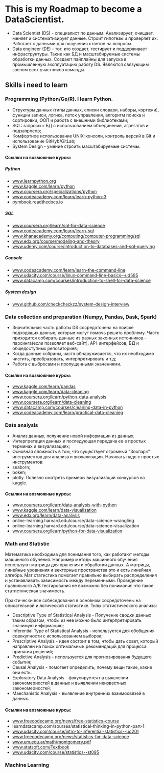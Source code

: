 # This is my Roadmap to become a DataScientist.

- Data Scientist (DS) - специалист по данным. Анализирует, очищает, меняет и систематизирует данные. Строит гипотезы и проверяет их. Работает с данными для получения ответов на вопросы.
- Data engineer (DE) - тот, кто создает, тестирует и поддерживает инфраструктуры. Такие как БД и масштабируемые системы обработки данных. Создают пайплайны для запуска в промышленную эксплуатацию работу DS. Являются связующим звеном всех участников команды.

## Skills i need to learn

### Programming (Python/Go/R). I learn Python.
- Структуры данных (типы данных, списки словари, наборы, кортежи), функции записи, логика, поток управления, алгоритм поиска и сортировки, ООП и работа с внешними библиотеками;
- SQL: запросы к БД с использованием объединений, агрегатов и подзапросов;
- Комфортное использование UNIX-консоли, контроль версий в Git и использование GitHyb/GitLab;
- System Design - умение строить масштабируемые системы.

#### Ссылки на возможные курсы:
##### Python
- www.learnpython.org
- www.kaggle.com/learn/python
- www.coursera.org/specializations/python
- www.codeacademy.com/learn/learn-python-3
- pymbook.readthedocs.io
##### SQL
- www.coursera.org/learn/sql-for-data-science
- www.codeacademy.com/learn/learn-sql
- www.khanacademy.org/computing/computer-programming/sql
- www.edx.org/course/modeling-and-theory
- www.udemy.com/course/introduction-to-databases-and-sql-querying

##### Console
- www.codeacademy.com/learn/learn-the-command-line
- www.udacity.com/course/linux-command-line-basics--ud595
- www.datacamp.com/courses/introduction-to-shell-for-data-science

##### System design
- www.github.com/checkcheckzz/system-design-interview

### Data collection and preparation (Numpy, Pandas, Dask, Spark)
- Значительная часть работы DS сосредоточена на поиске подходящих данные, которые могут помочь решить проблему. 
Часто приходится собирать данные из разных законных источников - парсинга(если позволяет веб-сайт), API-интерфейсов, БД и общедоступных репозиториев;
- Когда данные собраны, часто обнаруживается, что их необходимо чистить, преобразовать, интерпретировать и т.д;
- Работа с выбросами и пропущенными значениями.

#### Ссылки на возможные курсы:
- www.kaggle.com/learn/pandas
- www.kaggle.com/learn/data-cleaning
- www.coursera.org/learn/python-data-analysis
- www.coursera.org/learn/data-cleaning
- www.datacamp.com/courses/cleaning-data-in-python
- www.codeacademy.com/learn/practical-data-cleaning

### Data analysis
- Анализ данных, получение новой информации из данных;
- Интерпретация данных и последующая передача ее в простых терминах и визуализациях;
- Основная сложность в том, что существует огромный "Зоопарк" инструментов для анализа и визуализации. Начинать надо с простых инструментов:
- seaborn;
- bokeh;
- plotly.
Полезно смотреть примеры визуализаций конкурсов на kaggle.

#### Ссылки на возможные курсы:
- www.coursera.org/learn/data-analysis-with-python
- www.kaggle.com/learn/data-visualization
- www.edx.org/learn/data-analysis
- online-learning.harvard.edu/course/data-science-wrangling
- online-learning.harvard.edu/course/data-science-visualization
- www.coursera.org/learn/python-for-data-visualization

### Math and Statistic
Математика необходима для понимания того, как работают методы машинного обучения. Например методы машинного обучения используют матрицы для хранения и обработки данных. А матрицы, линейные уровнения и векторные пространства это и есть линейная алгебра. 
Мат статистика помогает правильно выбирать распределения и устанавливать зависимость между переменными. Проведение правильного A/B тестирования не возможно без понимания что такое статистическая значимость.

Практически все собеседования в основном сосредоточены на описательной и логической статистике.
Типы статистического анализа:
- Descriptive Type of Statistical Analysis - Получение сводки данных таким образом, чтобы из нее можно было интерпретировать значимую информацию;
- Inferential Type of Statistical Analysis - используется для обобщения совокупности с использованием выборок;
- Prescriptive Analysis - идея состоит в том, чтобы дать совет, который направлен на поиск оптимальныъ рекомендаций для процесса принятия решений;
- Predictive Analysis - используется для прогнозирования будущего события;
- Causal Analysis - помогает определить, почему вещи такие, какие они есть.
- Exploratory Data Analysis - фокусируется на выявлении закономерностей в данных и выявлении неизвестных закономерностей;
- Maechanistic Analysis - выявление внутренних взаимосвязей в данных.

#### Ссылки на возможные курсы:
- www.freecodecamp.org/news/free-statistics-course
- learndatacamp.com/sourses/statistical-thinking-in-python-part-1
- www.udacity.com/course/intro-to-inferential-statistics--ud201
- www.freecodecamp.org/news/statistics-for-data-science
- www.um.edu.ar/math/montgomery.pdf
- www.statsoft.com/Textbook
- www.udacity.com/course/statistics--st095

### Machine Learning
